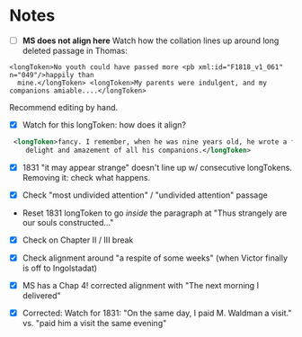 # Notes

- [ ] **MS does not align here** Watch how the collation lines up around long deleted passage in Thomas:
```
<longToken>No youth could have passed more <pb xml:id="F1818_v1_061" n="049"/>happily than
  mine.</longToken> <longToken>My parents were indulgent, and my companions amiable....</longToken>
```
Recommend editing by hand.
- [x]  Watch for this longToken: how does it align?
```xml
 <longToken>fancy. I remember, when he was nine years old, he wrote a fairy tale, which was the
    delight and amazement of all his companions.</longToken>
``` 
 
- [x]  1831 "it may appear strange" doesn't line up w/ consecutive longTokens. Removing it: check what happens.
 
- [x]  Check "most undivided attention" / "undivided attention" passage 
* Reset 1831 longToken to go *inside* the paragraph at "Thus strangely are our souls constructed..."
 
- [x]  Check on Chapter II / III break
- [x]  Check alignment around "a respite of some weeks" (when Victor finally is off to Ingolstadat)

- [x]  MS has a Chap 4! corrected alignment with "The next morning I delivered"

- [x] Corrected: Watch for 1831: "On the same day, I paid M. Waldman a visit." vs. "paid him a visit the same evening"